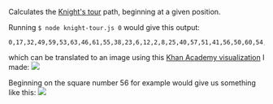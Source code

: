 Calculates the [Knight's tour](http://en.wikipedia.org/wiki/Knight%27s_tour) path, beginning at a given position.

Running `$ node knight-tour.js 0` would give this output:

```
0,17,32,49,59,53,63,46,61,55,38,23,6,12,2,8,25,40,57,51,41,56,50,60,54,39,22,7,13,3,9,24,18,1,16,33,48,58,52,62,47,30,15,5,11,26,43,28,45,35,20,14,29,44,34,19,4,10,27,42,36,21,31,37
```

which can be translated to an image using this [Khan Academy visualization](https://www.khanacademy.org/computer-programming/knight-tour/6458118317932544) I made:
![](http://i.imgur.com/OVHZ6bk.png)

Beginning on the square number 56 for example would give us something like this:
![](http://i.imgur.com/W4cS6xn.png)
